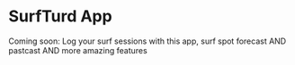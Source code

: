 # SurfTurd App
Coming soon: Log your surf sessions with this app, surf spot forecast AND pastcast AND more amazing features